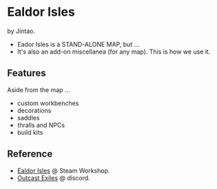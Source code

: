 # Ealdor Isles

by Jintao.

- Eador Isles is a STAND-ALONE MAP, but ...
- It's also an add-on miscellanea (for any map). This is how we use it.

## Features

Aside from the map ...

- custom workbenches
- decorations
- saddles
- thralls and NPCs
- build kits

## Reference

- [Ealdor Isles](https://steamcommunity.com/sharedfiles/filedetails/?id=2820165372) @ Steam Workshop.
- [Outcast Exiles](https://discord.gg/SWYQ8TtdxF) @ discord.

